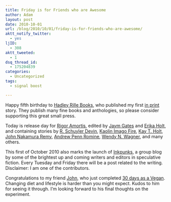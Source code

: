 ```yaml
---
title: Friday is for Friends who are Awesome
author: Adam
layout: post
date: 2010-10-01
url: /blog/2010/10/01/friday-is-for-friends-who-are-awesome/
aktt_notify_twitter:
  - yes
ljID:
  - 308
aktt_tweeted:
  - 1
dsq_thread_id:
  - 175204839
categories:
  - Uncategorized
tags:
  - signal boost

---
```

Happy fifth birthday to [Hadley Rille Books][1], who published my first [in print][2] story. They publish many fine books and anthologies, so please consider supporting this great small press.

Today is release day for [Rigor Amortis][3], edited by [Jaym Gates][4] and [Erika Holt][5], and containing stories by [R. Schuyler Devin][6], [Kaolin Imago Fire][7], [Kay T. Holt][8], [John Nakamura Remy][9], [Andrew Penn Romine][10], [Wendy N. Wagner][11], and many others.

This first of October 2010 also marks the launch of [Inkpunks][12], a group blog by some of the brightest up and coming writers and editors in speculative fiction. Every Tuesday and Friday there will be a post related to the writing. Disclaimer: I am one of the contributors.

Congratulations to my friend [John][13], who just completed [30 days as a Vegan][14]. Changing diet and lifestyle is harder than you might expect. Kudos to him for seeing it through. I&#8217;m looking forward to his final thoughts on the experiment.

 [1]: http://hadleyrillebooks.com/
 [2]: http://www.amazon.com/Return-Luna-Eric-T-Reynolds/dp/0981924328
 [3]: http://www.amazon.com/Rigor-Amortis-editors-Gates-Holt/dp/1894817834/ref=sr_1_1?ie=UTF8&s=books&qid=1285944113&sr=8-1
 [4]: http://www.twitter.com/jaymgates
 [5]: http://www.twitter.com/erikaholt
 [6]: http://twitter.com/rsdevin
 [7]: http://twitter.com/kaolinfire
 [8]: http://twitter.com/sandykidd
 [9]: http://www.twitter.com/johnremy
 [10]: http://www.twitter.com/inkgorilla
 [11]: http://www.twitter.com/winnie3k
 [12]: http://www.inkpunks.com/
 [13]: http://www.mindonfire.com/
 [14]: http://www.mindonfire.com/categories/veganmonth/
